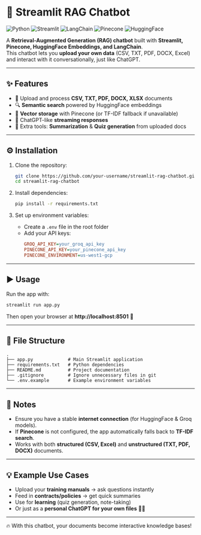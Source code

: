 # 🚀 Streamlit RAG Chatbot  

![Python](https://img.shields.io/badge/Python-3.9%2B-blue?logo=python)
![Streamlit](https://img.shields.io/badge/Streamlit-Chatbot-ff4b4b?logo=streamlit)
![LangChain](https://img.shields.io/badge/LangChain-RAG-orange)
![Pinecone](https://img.shields.io/badge/Pinecone-VectorDB-green)
![HuggingFace](https://img.shields.io/badge/HuggingFace-Embeddings-yellow?logo=huggingface)

A **Retrieval-Augmented Generation (RAG) chatbot** built with **Streamlit, Pinecone, HuggingFace Embeddings, and LangChain**.  
This chatbot lets you **upload your own data** (CSV, TXT, PDF, DOCX, Excel) and interact with it conversationally, just like ChatGPT.  

---

## ✨ Features  
- 📂 Upload and process **CSV, TXT, PDF, DOCX, XLSX** documents  
- 🔍 **Semantic search** powered by HuggingFace embeddings  
- 📡 **Vector storage** with Pinecone (or TF-IDF fallback if unavailable)  
- 💬 ChatGPT-like **streaming responses**  
- 📝 Extra tools: **Summarization** & **Quiz generation** from uploaded docs  

---

## ⚙️ Installation  

1. Clone the repository:  
   ```bash
   git clone https://github.com/your-username/streamlit-rag-chatbot.git
   cd streamlit-rag-chatbot
   ```

2. Install dependencies:  
   ```bash
   pip install -r requirements.txt
   ```

3. Set up environment variables:  
   - Create a `.env` file in the root folder  
   - Add your API keys:  
     ```ini
     GROQ_API_KEY=your_groq_api_key
     PINECONE_API_KEY=your_pinecone_api_key
     PINECONE_ENVIRONMENT=us-west1-gcp
     ```

---

## ▶️ Usage  

Run the app with:  
```bash
streamlit run app.py
```

Then open your browser at **http://localhost:8501** 🎉  

---

## 📂 File Structure  

```
.
├── app.py             # Main Streamlit application
├── requirements.txt   # Python dependencies
├── README.md          # Project documentation
├── .gitignore         # Ignore unnecessary files in git
└── .env.example       # Example environment variables
```

---

## 📝 Notes  

- Ensure you have a stable **internet connection** (for HuggingFace & Groq models).  
- If **Pinecone** is not configured, the app automatically falls back to **TF-IDF search**.  
- Works with both **structured (CSV, Excel)** and **unstructured (TXT, PDF, DOCX)** documents.  

---

## 💡 Example Use Cases  

- Upload your **training manuals** → ask questions instantly  
- Feed in **contracts/policies** → get quick summaries  
- Use for **learning** (quiz generation, note-taking)  
- Or just as a **personal ChatGPT for your own files** 📑🤖  

---

🔥 With this chatbot, your documents become interactive knowledge bases!  
